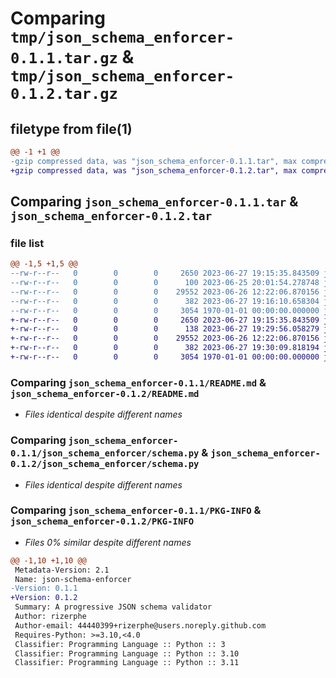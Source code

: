 # Comparing `tmp/json_schema_enforcer-0.1.1.tar.gz` & `tmp/json_schema_enforcer-0.1.2.tar.gz`

## filetype from file(1)

```diff
@@ -1 +1 @@
-gzip compressed data, was "json_schema_enforcer-0.1.1.tar", max compression
+gzip compressed data, was "json_schema_enforcer-0.1.2.tar", max compression
```

## Comparing `json_schema_enforcer-0.1.1.tar` & `json_schema_enforcer-0.1.2.tar`

### file list

```diff
@@ -1,5 +1,5 @@
--rw-r--r--   0        0        0     2650 2023-06-27 19:15:35.843509 json_schema_enforcer-0.1.1/README.md
--rw-r--r--   0        0        0      100 2023-06-25 20:01:54.278748 json_schema_enforcer-0.1.1/json_schema_enforcer/__init__.py
--rw-r--r--   0        0        0    29552 2023-06-26 12:22:06.870156 json_schema_enforcer-0.1.1/json_schema_enforcer/schema.py
--rw-r--r--   0        0        0      382 2023-06-27 19:16:10.658304 json_schema_enforcer-0.1.1/pyproject.toml
--rw-r--r--   0        0        0     3054 1970-01-01 00:00:00.000000 json_schema_enforcer-0.1.1/PKG-INFO
+-rw-r--r--   0        0        0     2650 2023-06-27 19:15:35.843509 json_schema_enforcer-0.1.2/README.md
+-rw-r--r--   0        0        0      138 2023-06-27 19:29:56.058279 json_schema_enforcer-0.1.2/json_schema_enforcer/__init__.py
+-rw-r--r--   0        0        0    29552 2023-06-26 12:22:06.870156 json_schema_enforcer-0.1.2/json_schema_enforcer/schema.py
+-rw-r--r--   0        0        0      382 2023-06-27 19:30:09.818194 json_schema_enforcer-0.1.2/pyproject.toml
+-rw-r--r--   0        0        0     3054 1970-01-01 00:00:00.000000 json_schema_enforcer-0.1.2/PKG-INFO
```

### Comparing `json_schema_enforcer-0.1.1/README.md` & `json_schema_enforcer-0.1.2/README.md`

 * *Files identical despite different names*

### Comparing `json_schema_enforcer-0.1.1/json_schema_enforcer/schema.py` & `json_schema_enforcer-0.1.2/json_schema_enforcer/schema.py`

 * *Files identical despite different names*

### Comparing `json_schema_enforcer-0.1.1/PKG-INFO` & `json_schema_enforcer-0.1.2/PKG-INFO`

 * *Files 0% similar despite different names*

```diff
@@ -1,10 +1,10 @@
 Metadata-Version: 2.1
 Name: json-schema-enforcer
-Version: 0.1.1
+Version: 0.1.2
 Summary: A progressive JSON schema validator
 Author: rizerphe
 Author-email: 44440399+rizerphe@users.noreply.github.com
 Requires-Python: >=3.10,<4.0
 Classifier: Programming Language :: Python :: 3
 Classifier: Programming Language :: Python :: 3.10
 Classifier: Programming Language :: Python :: 3.11
```

